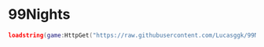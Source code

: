 # 99Nights
```lua
loadstring(game:HttpGet("https://raw.githubusercontent.com/Lucasggk/99Nights/refs/heads/main/Lkzin.lua"))()
```

